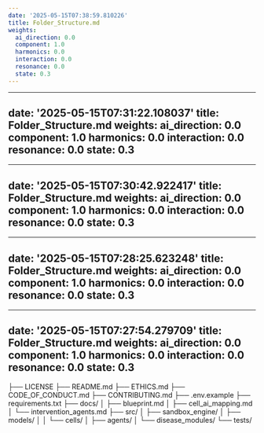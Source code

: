 ```yaml
---
date: '2025-05-15T07:38:59.810226'
title: Folder_Structure.md
weights:
  ai_direction: 0.0
  component: 1.0
  harmonics: 0.0
  interaction: 0.0
  resonance: 0.0
  state: 0.3
---
```

---
date: '2025-05-15T07:31:22.108037'
title: Folder_Structure.md
weights:
  ai_direction: 0.0
  component: 1.0
  harmonics: 0.0
  interaction: 0.0
  resonance: 0.0
  state: 0.3
---
---
date: '2025-05-15T07:30:42.922417'
title: Folder_Structure.md
weights:
  ai_direction: 0.0
  component: 1.0
  harmonics: 0.0
  interaction: 0.0
  resonance: 0.0
  state: 0.3
---
---
date: '2025-05-15T07:28:25.623248'
title: Folder_Structure.md
weights:
  ai_direction: 0.0
  component: 1.0
  harmonics: 0.0
  interaction: 0.0
  resonance: 0.0
  state: 0.3
---
---
date: '2025-05-15T07:27:54.279709'
title: Folder_Structure.md
weights:
  ai_direction: 0.0
  component: 1.0
  harmonics: 0.0
  interaction: 0.0
  resonance: 0.0
  state: 0.3
---
├── LICENSE
├── README.md
├── ETHICS.md
├── CODE_OF_CONDUCT.md
├── CONTRIBUTING.md
├── .env.example
├── requirements.txt
├── docs/
│   ├── blueprint.md
│   ├── cell_ai_mapping.md
│   └── intervention_agents.md
├── src/
│   ├── sandbox_engine/
│   ├── models/
│   │   └── cells/
│   ├── agents/
│   └── disease_modules/
└── tests/
